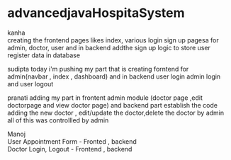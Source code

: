 # advancedjavaHospitaSystem

kanha <br>
creating the frontend pages likes index, various login sign up pagesa for admin, doctor, user and in backend addthe sign up logic to store user register data in database

sudipta
today i'm pushing my part that is creating forntend for admin(navbar , index , dashboard) and in backend user login admin login and user logout

pranati adding my part in frontent admin module (doctor page ,edit doctorpage and view doctor page) and backend part establish the code adding the new doctor , edit/update the doctor,delete the doctor by admin <br>
all of this was controllled by admin


Manoj<br>
User Appointment Form - Fronted , backend <br>
Doctor Login, Logout - Frontend , backend <br>